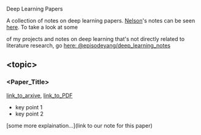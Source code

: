 Deep Learning Papers

A collection of notes on deep learning papers. [Nelson](https://github.com/nelsonleung)'s notes can be seen [here](https://github.com/nelsonleung/deep-learning-papers-reading-notes). To take a look at some

of my projects and notes on deep learning that's not directly related to literature research, go [here: @episodeyang/deep_learning_notes](../deep_learning_notes#notes-on-deep-learning)

## \<topic\>

### \<Paper_Title\>

[link_to_arxive](), [link_to_PDF]()

- key point 1
- key point 2

[some more explaination...](link to our note for this paper)



